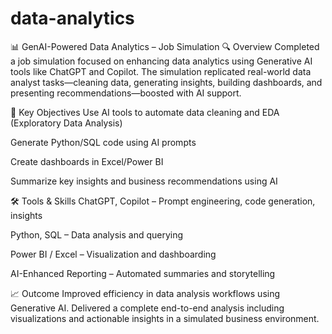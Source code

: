 # data-analytics

📊 GenAI-Powered Data Analytics – Job Simulation
🔍 Overview
Completed a job simulation focused on enhancing data analytics using Generative AI tools like ChatGPT and Copilot. The simulation replicated real-world data analyst tasks—cleaning data, generating insights, building dashboards, and presenting recommendations—boosted with AI support.

🧠 Key Objectives
Use AI tools to automate data cleaning and EDA (Exploratory Data Analysis)

Generate Python/SQL code using AI prompts

Create dashboards in Excel/Power BI

Summarize key insights and business recommendations using AI

🛠 Tools & Skills
ChatGPT, Copilot – Prompt engineering, code generation, insights

Python, SQL – Data analysis and querying

Power BI / Excel – Visualization and dashboarding

AI-Enhanced Reporting – Automated summaries and storytelling

📈 Outcome
Improved efficiency in data analysis workflows using Generative AI. Delivered a complete end-to-end analysis including visualizations and actionable insights in a simulated business environment.
